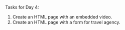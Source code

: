 Tasks for Day 4:
1. Create an HTML page with an embedded video.
2. Create an HTML page with a form for travel agency.

